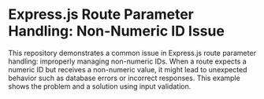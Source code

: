 # Express.js Route Parameter Handling: Non-Numeric ID Issue

This repository demonstrates a common issue in Express.js route parameter handling: improperly managing non-numeric IDs. When a route expects a numeric ID but receives a non-numeric value, it might lead to unexpected behavior such as database errors or incorrect responses. This example shows the problem and a solution using input validation.